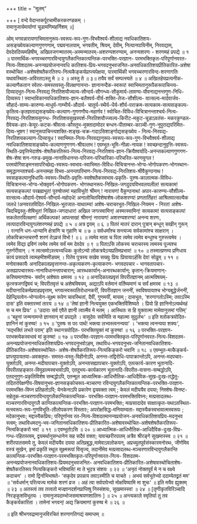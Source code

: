 +++
title = "मूलम्"

+++
[ वन्दे वेदान्तकर्पूरचामीकरकरण्डकम् ।  
रामानुजार्यमार्याणां चूडामणिमहर्निशम् ॥] 

ओम् भगवन्नारायणाभिमतानुरूप-स्वरूप-रूप-गुण-विभवैश्वर्य-शीलाद्य नवधिकातिशय-असङ्ख्येयकल्याणगुणगणाम्, पद्मवनालयाम्, भगवतीम्, श्रियम्, देवीम्, नित्यानपायिनीम्, निरवद्याम्, देवदेवदिव्यमहिषीम्, अखिलजगन्मातरम्-अस्मन्मातरम्-अशरण्यशरण्याम्, अनन्यशरणः - शरणमहं प्रपद्ये ॥ १ ॥
पारमार्थिक-भगवच्चरणारविन्दयुगलैकान्तिकात्यन्तिक-परभक्ति-परज्ञान-
परमभक्तिकृत-परिपूर्णानवरत-नित्य-विशदतम-अनन्यप्रयोजनानवधि कातिशय-प्रिय-भगवदनुभवजनित-अनवधिकातिशयप्रीतिकारित-अशेषा वस्थोचित -अशेषशेषतैकरतिरुप-नित्यकैङ्कर्यप्राप्त्यपेक्षया, पारमार्थिकी भगवच्चरणारविन्द-शरणागतिः यथावस्थिता-अविरताऽस्तु मे ॥ २ ॥
अस्तु ते ॥ ३॥
तयैव सर्वं सम्पत्स्यते ॥ ४ ॥
अखिलहेयप्रत्यनीक-कल्याणैकतान स्वेतर-समस्तवस्तु-विलक्षणानन्त-
ज्ञानानन्दैक-स्वरूप!
स्वाभिमतानुरूपैकरूपाचिन्त्य-दिव्याद्भुत-नित्य-निरवद्य निरतिशयौज्वल्य-सौन्दर्य-सौगन्ध्य-सौकुमार्य-लावण्य-यौवनाद्यनन्तगुण-निधि-दिव्यरूप !
स्वाभाविकानवधिकातिशय-ज्ञान-बलैश्वर्य-वीर्य-शक्ति-तेजः-सौशील्य-
वात्सल्य-मार्दवार्जव-सौहार्द-साम्य-कारुण्य-माधुर्य-गाम्भीर्य-औदार्य- चातुर्य-स्थैर्य-धैर्य-शौर्य-पराक्रम-सत्यकाम-सत्यसङ्कल्प-कृतित्व-कृतज्ञताद्यसङ्ख्येय-कल्याण-गुणगणौघ-महार्णव !
स्वोचित-विविध-विचित्रानन्ताश्चर्य-नित्य-निरवद्य-निरतिशयसुगन्ध-
निरतिशयसुखस्पर्श-निरतिशयौज्ज्वल्य-किरीट-मकुट-चूडाऽवतंस- मकरकुण्डल-ग्रैवेयक-हार-केयूर-कटक-श्रीवत्स-कौस्तुभ-मुक्तादामोदर बन्धन-पीताम्बर-काञ्ची-गुण-नूपुराद्यपरिमित-दिव्य-भूषण !
स्वानुरूपाचिन्त्यशक्ति-शङ्ख-चक्र-गदाऽसिशार्ङ्गाद्यसङ्ख्येय - नित्य-निरवद्य-निरतिशयकल्याण-दिव्यायुध !
स्वाभिमत-नित्य-निरवद्यानुरूप-स्वरूप-रूप-गुण-विभवैश्वर्य-शीलाद्य नवधिकातिशयासङ्ख्येय-कल्याणगुणगण-श्रीवल्लभ !
एवम्भूत-भूमि-नीळा-नायक !
स्वच्छन्दानुवृत्ति-स्वरूप-स्थिति-प्रवृत्तिभेदाशेष-शेषतैकरतिरूप-नित्य-निरवद्य-निरतिशय-ज्ञान-क्रियैश्वर्यादि-अनन्तकल्याणगुणगण-शेष-शेषा शन-गरुड-प्रमुख-नानाविधानन्त-परिजन-परिचारिका-परिचरित-चरणयुगल !
परमयोगिवाङ्मनसापरिच्छेद्य-स्वरूप-स्वभाव-स्वाभिमत-विविध-विचित्रानन्त-भोग्य-भोगोपकरण-भोगस्थान-समृद्धानन्ताश्चर्य-अनन्तमहा विभव-अनन्तपरिमाण-नित्य-निरवद्य-निरतिशय-श्रीवैकुण्ठनाथ !
स्वसङ्कल्पानुविधायि-स्वरूप-स्थिति-प्रवृत्ति-स्वशेषतैकस्वभाव-प्रकृति-
पुरुष-कालात्मक-विविध-विचित्रानन्त-भोग्य-भोक्तृवर्ग-भोगोपकरण-
भोगस्थानरूप-निखिल-जगदुदयविभवलयलील!
सत्यकाम! सत्यसङ्कल्प! परब्रह्मभूत! पुरुषोत्तम! महाविभूते! श्रीमन् !
नारायण! वैकुण्ठनाथ!
अपार-कारुण्य-सौशील्य-वात्सल्य-औदार्य-ऐश्वर्य-सौन्दर्य-महोदधे! अनालोचितविशेषाशेष-लोकशरण्य! प्रणतार्तिहर! आश्रितवात्सल्यैक जलधे !अनवरतविदित-निखिल-भूतजात-याथात्म्य! अशेष-चराचरभूत-निखिल-नियमन -
निरत! अशेष-चिदचिद्वस्तु-शेषिभूत! निखिल-जगदाधार! अखिल जगत्स्वामिन्! अस्मत्स्वामिन्! सत्यकाम! सत्यसङ्कल्प! सकलेतरविलक्षण! अर्थिकल्पक! आपत्सख! श्रीमन्! नारायण! अशरण्यशरण्य! अनन्य शरणः, त्वत्पादारविन्दयुगलंशरणमहं प्रपद्ये ॥ ५ ॥
अत्र द्वयम् ॥ ६ ॥
पितरं मातरं दारान् पुत्रान् बन्धून् सखीन् गुरून् ।
रत्नानि धन-धान्यानि क्षेत्राणि च गृहाणि च ॥ ७ ॥
सर्वधर्मांश्च सन्त्यज्य सर्वकामांश्च साक्षरान् ।
लोकविक्रान्तचरणौ शरणं तेऽव्रजं विभो ! ॥ ८ ॥
त्वमेव माता च पिता त्वमेव त्वमेव बन्धुश्च गुरुस्त्वमेव ।
त्वमेव विद्या द्रविणं त्वमेव त्वमेव सर्वं मम देवदेव ॥ ९ ॥
पिताऽसि लोकस्य चराचरस्य
त्वमस्य पूज्यश्च गुरुर्गरीयान् ।
न त्वत्समोऽस्त्यभ्यधिकः कुतोऽन्यो
लोकत्रयेऽप्यप्रतिमप्रभाव! ॥ १० ॥
तस्मात्प्रणम्य प्रणिधाय कायं प्रसादये त्वामहमीशमीड्यम् ।
पितेव पुत्रस्य सखेव सख्युः प्रियः प्रियायाऽर्हसि देव! सोढुम् ॥ ११ ॥
मनोवाक्कायैः अनादिकालप्रवृत्तानन्त-अकृत्यकरण-कृत्याकरण-
भगवदपचार - भागवतापचार-असह्यापचाररूप-नानाविधानन्तापचारान्;
आरब्धकार्यान्-अनारब्धकार्यान्; कृतान्-क्रियमाणान्-करिष्यमाणांश्च- सर्वान् अशेषतः क्षमस्व ॥ १२ ॥
अनादिकालप्रवृत्तं विपरीतज्ञानम् आत्मविषयम्-कृत्स्त्रजगद्विषयं च; विपरीतवृत्तं च अशेषविषयम्, अद्याऽपि वर्तमानं वर्तिष्यमाणं च सर्वं क्षमस्व ॥ १३ ॥
मदीयानादिकर्मप्रवाहप्रवृत्ताम्, भगवत्स्वरूपतिरोधानकरीं, विपरीतज्ञान जननीं, स्वविषयायाश्च भोग्यबुद्धेर्जननीं, देहेन्द्रियत्वेन-भोग्यत्वेन-सूक्ष्म रूपेण चावस्थितां, दैवीं, गुणमयीं, मायाम् ; दासभूतः, 'शरणागतोऽस्मि; तवाऽस्मि दास' इति वक्तारम्मां तारय ॥ १४ ॥
'तेषां ज्ञानी नित्ययुक्त एकभक्तिर्विशिष्यते ।
प्रियो हि ज्ञानिनोऽत्यर्थमहं स च मम प्रियः' ॥
'उदाराः सर्व एवैते ज्ञानी त्वात्मैव मे मतम् ।
आस्थितः स हि युक्तात्मा मामेवानुत्तमां गतिम्' ॥
'बहूनां जन्मनामन्ते ज्ञानवान् मां प्रपद्यते ।
वासुदेवः सर्वमिति स महात्मा सुदुर्लभः' ॥
इति श्लोकत्रयोदित-ज्ञानिनं मां कुरुष्व! ॥ १५ ॥
'पुरुषः स परः पार्थ! भक्त्या लभ्यस्त्वनन्यया' ।
'भक्त्या त्वनन्यया शक्यः', 'मद्भक्तिं लभते पराम्' इति स्थानत्रयोदित-
परभक्तियुक्तं मां कुरुष्व! ॥ १६ ॥
परभक्ति-परज्ञान-परभक्त्येकस्वभावं मां कुरुष्व! ॥ १७ ॥
परभक्ति-परज्ञान-परमभक्तिकृत-परिपूर्णानवरत-नित्य-विशदतम-
अनन्यप्रयोजनानवधिकातिशयप्रिय-भगवदनुभवोऽहम्, तथाविध-भगवदनुभव-जनितानवधिकातिशय-प्रीतिकारित-अशेषावस्थोचित- अशेष-शेषतैकरतिरूप-नित्यकिङ्करो भवानि ॥ १८ ॥
एवम्भूत-मत्कैङ्कर्य-प्राप्त्युपायतया-अवक्लृप्त- समस्त-वस्तु-विहीनोऽपि,
अनन्त-तद्विरोधि-पापाक्रान्तोऽपि, अनन्त-मदपचार-युक्तोऽपि, अनन्त-मदीयापचार-युक्तोऽपि, अनन्तासह्यापचार-युक्तोऽपि, एतत्कार्य-कारण भूतानादि-विपरीताहङ्कार-विमूढात्मस्वभावोऽपि, एतदुभय-कार्यकारण भूतानादि-विपरीत-वासना-सम्बद्धोऽपि, एतदनुगुण-प्रकृतिविशेष सम्बद्धोऽपि, एतन्मूल आध्यात्मिक-आधिभौतिक-आधिदैविक-सुख-दुःख-तद्धेतु-तदितरोपेक्षणीय-विषयानुभव-ज्ञानसङ्कोचरूप-मञ्चरणा रविन्दयुगलैकन्तिकात्यन्तिक-परभक्ति-परज्ञान-परमभक्ति-विघ्न प्रतिहतोऽपि; येनकेनाऽपि प्रकारेण द्वयवक्ता त्वम् ; केवलं मदीययैव
दयया; निश्शेष-विनष्ट-सहेतुक-मञ्चरणारविन्दयुगलैकान्तिकात्यन्तिक- परभक्ति-परज्ञान-परमभक्तिविघ्नः; मत्प्रसादलब्ध-मञ्चरणारविन्दयुगलै कान्तिकात्यन्तिक-परभक्ति-परज्ञान-परमभक्तिः; मत्प्रसादादेव साक्षात्कृत-यथाऽवस्थित-मत्स्वरूप-रूप-गुणविभूति-लीलोपकरण विस्तारः; अपरोक्षसिद्ध-मनियाम्यता-
मद्दास्यैकस्वभावात्मस्वरूपः ; मदेकानुभवः; मद्दास्यैकप्रियः; परिपूर्णानव रत-नित्य-विशदतमानन्यप्रयोजन-अनवधिकातिशयप्रिय-मदनुभव स्त्वम्; तथाविधमदनु-भव-जनितानवधिकातिशय-प्रीतिकारित-अशेषावस्थोचित-अशेषशेषतैकरतिरूप-नित्यकिङ्करो भव! ॥ १९ ॥
एवम्भूतोऽसि ॥ २० ॥
आध्यात्मिक-आधिभौतिक-आधिदैविक-दुःख-विघ्र-गन्ध-रहितस्त्वम्,
द्वयमर्थानुसन्धानेन सह सदैवं वक्ता; यावच्छरीरपातम् अत्रैव श्रीरङ्गे सुखमास्स्व ॥ २१ ॥
शरीरपातसमये तु, केवलं मदीययैव दयया अतिप्रबुद्धः,मामेवाऽवलोकयन्, अप्रच्युतपूर्वसंस्कारमनोरथः, जीर्णमिव वस्त्रं सुखेन, इमां प्रकृतिं स्थूल सूक्ष्मरूपां विसृज्य, तदानीमेव मत्प्रसादलब्ध-मञ्चरणारविन्दयुगलैकान्ति कात्यन्तिक-परभक्ति-परज्ञान-परमभक्तिकृत-परिपूर्णानवरत-नित्य- विशदतम-अनन्यप्रयोजनानवधिकातिशय-प्रियमदनुभवजनित- अनवधिकातिशय-प्रीतिकारित-अशेषावस्थोचिताशेष-शेषतैकरतिरूप
नित्यकिङ्करो भविष्यसि! मा ते भूदत्र संशयः ॥ २२ ॥
'अनृतं नोक्तपूर्वं मे न च वक्ष्ये कदाचन' । रामो द्विर्नाभिभाषते-
'सकृदेव प्रपन्नाय तवाऽस्मीति च याचते ।
अभयं सर्वभूतेभ्यो ददाम्येतद्व्रतं मम' ॥
'सर्वधर्मान् परित्यज्य मामेकं शरणं व्रज ।
अहं त्वा सर्वपापेभ्यो मोक्षयिष्यामि मा शुचः' ॥
इति मयैव ह्युक्तम् ॥ २३ ॥
अतस्त्वं तव तत्त्वतो मज्ज्ञानदर्शनप्राप्तिषु निस्संशयः, सुखमास्स्व! ॥ २४ ॥
[तृणीकृतविरिञ्चादि निरङ्कुशविभूतयः ।
रामानुजपदाम्भोजसमाश्रयणशालिनः ] ॥ २५ ॥
अन्त्यकाले स्मृतिर्या तु तव कैङ्कर्यकारिता ।
तामेनां भगवन्! अद्य क्रियमाणां कुरुष्व मे ॥ २६ ॥

॥ इति श्रीभगवद्रामानुजविरचितं शरणागतिगद्यं समाप्तम् ॥ 